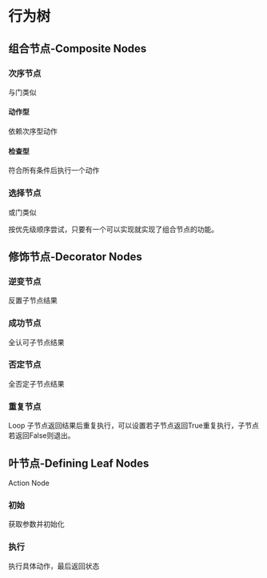 # 行为树

## 组合节点-Composite Nodes

### 次序节点

与门类似

#### 动作型

依赖次序型动作

#### 检查型

符合所有条件后执行一个动作

### 选择节点

或门类似

按优先级顺序尝试，只要有一个可以实现就实现了组合节点的功能。

## 修饰节点-Decorator Nodes

### 逆变节点

反置子节点结果

### 成功节点

全认可子节点结果

### 否定节点

全否定子节点结果

### 重复节点

Loop 子节点返回结果后重复执行，可以设置若子节点返回True重复执行，子节点若返回False则退出。

## 叶节点-Defining Leaf Nodes

Action Node

### 初始

获取参数并初始化

### 执行

执行具体动作，最后返回状态

